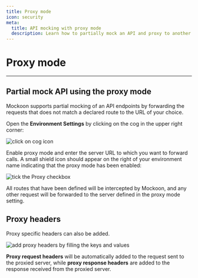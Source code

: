 ```yaml
---
title: Proxy mode
icon: security
meta:
  title: API mocking with proxy mode
  description: Learn how to partially mock an API and proxy to another mock server with Mockoon
---
```


# Proxy mode

---

## Partial mock API using the proxy mode

Mockoon supports partial mocking of an API endpoints by forwarding the requests that does not match a declared route to the URL of your choice.

Open the **Environment Settings** by clicking on the cog in the upper right corner:

![click on cog icon](/images/docs/open-settings.png)

Enable proxy mode and enter the server URL to which you want to forward calls. A small shield icon should appear on the right of your environment name indicating that the proxy mode has been enabled:

![tick the Proxy checkbox](/images/docs/v1.8.0-enable-proxy.png)

All routes that have been defined will be intercepted by Mockoon, and any other request will be forwarded to the server defined in the proxy mode setting.

## Proxy headers

Proxy specific headers can also be added.

![add proxy headers by filling the keys and values](/images/docs/v1.8.0-proxy-headers.png)

**Proxy request headers** will be automatically added to the request sent to the proxied server, while **proxy response headers** are added to the response received from the proxied server.
